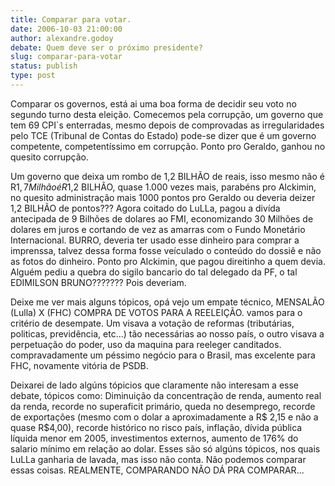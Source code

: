 ```yaml
---
title: Comparar para votar.
date: 2006-10-03 21:00:00
author: alexandre.godoy
debate: Quem deve ser o próximo presidente?
slug: comparar-para-votar
status: publish 
type: post
---
```


Comparar os governos, está ai uma boa forma de decidir seu voto no segundo turno desta eleição. Comecemos pela corrupção, um governo que tem 69 CPI´s enterradas, mesmo depois de comprovadas as irregularidades pelo TCE (Tribunal de Contas do Estado) pode-se dizer que é um governo competente, competentíssimo em corrupção. Ponto pro Geraldo, ganhou no quesito corrupção. 


Um governo que deixa um rombo de 1,2 BILHÃO de reais, isso mesmo não é R$1,7 Milhão é R$1,2 BILHÃO, quase 1.000 vezes mais, parabéns pro Alckimin, no quesito administração mais 1000 pontos pro Geraldo ou deveria deizer 1,2 BILHÃO de pontos??? Agora coitado do LuLLa, pagou a divída antecipada de 9 Bilhões de dolares ao FMI, economizando 30 Milhões de dolares em juros e cortando de vez as amarras com o Fundo Monetário Internacional. BURRO, deveria ter usado esse dinheiro para comprar a imprenssa, talvez dessa forma fosse veículado o conteúdo do dossiê e não as fotos do dinheiro. Ponto pro Alckimin, que pagou direitinho a quem devia. Alguém pediu a quebra do sigilo bancario do tal delegado da PF, o tal EDIMILSON BRUNO??????? Pois deveriam. 


Deixe me ver mais alguns tópicos, opá vejo um empate técnico, MENSALÃO (Lulla) X (FHC) COMPRA DE VOTOS PARA A REELEIÇÃO. vamos para o critério de desempate. Um visava a votação de reformas (tributárias, politicas, previdência, etc...) tão necessárias ao nosso país, o outro visava a perpetuação do poder, uso da maquina para reeleger canditados. compravadamente um péssimo negócio para o Brasil, mas excelente para FHC, novamente vitória de PSDB. 


Deixarei de lado algúns tópicios que claramente não interesam a esse debate, tópicos como: Diminuição da concentração de renda, aumento real da renda, recorde no superaficit primário, queda no desemprego, recorde de exportações (mesmo com o dolar a aproximadamente a R$ 2,15 e não a quase R$4,00), recorde histórico no risco país, inflação, dívida pública líquida menor em 2005, investimentos externos, aumento de 176% do salario mínimo em relação ao dolar. Esses são só algúns tópicos, nos quais LuLLa ganharia de lavada, mas isso não conta. Não podemos comparar essas coisas. REALMENTE, COMPARANDO NÃO DÁ PRA COMPARAR...


